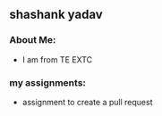 ## shashank yadav

### About Me:
- I am from TE EXTC 
###  my assignments:
- assignment to create a pull request
